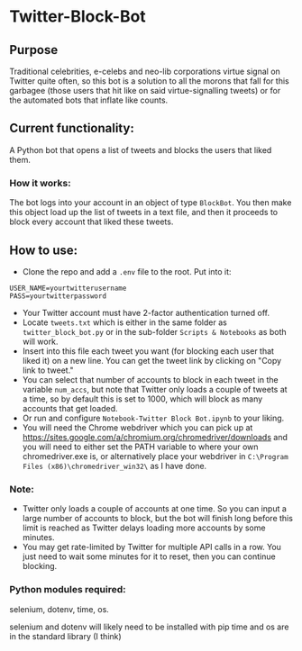 # Twitter-Block-Bot
## Purpose
Traditional celebrities, e-celebs and neo-lib corporations virtue signal on Twitter quite often, so this bot is a solution to all the morons that fall for this garbagee (those users that hit like on said virtue-signalling tweets) or for the automated bots that inflate like counts.
## Current functionality:
A Python bot that opens a list of tweets and blocks the users that liked them.
### How it works:
The bot logs into your account in an object of type `BlockBot`. You then make this object load up the list of tweets in a text file, and then it proceeds to block every account that liked these tweets.
## How to use:
- Clone the repo and add a `.env` file to the root. Put into it:
```
USER_NAME=yourtwitterusername
PASS=yourtwitterpassword
```
- Your Twitter account must have 2-factor authentication turned off.
- Locate `tweets.txt` which is either in the same folder as `twitter_block_bot.py` or in the sub-folder `Scripts & Notebooks` as both will work.
- Insert into this file each tweet you want (for blocking each user that liked it) on a new line. You can get the tweet link by clicking on "Copy link to tweet."
- You can select that number of accounts to block in each tweet in the variable `num_accs`, but note that Twitter only loads a couple of tweets at a time, so by default this is set to 1000, which will block as many accounts that get loaded.
- Or run and configure `Notebook-Twitter Block Bot.ipynb` to your liking.
- You will need the Chrome webdriver which you can pick up at https://sites.google.com/a/chromium.org/chromedriver/downloads and you will need to either set the PATH variable to where your own chromedriver.exe is, or alternatively place your webdriver in `C:\Program Files (x86)\chromedriver_win32\` as I have done.
### Note:
- Twitter only loads a couple of accounts at one time. So you can input a large number of accounts to block, but the bot will finish long before this limit is reached as Twitter delays loading more accounts by some minutes.
- You may get rate-limited by Twitter for multiple API calls in a row. You just need to wait some minutes for it to reset, then you can continue blocking.
### Python modules required:
selenium, dotenv, time, os.

selenium and dotenv will likely need to be installed with pip
time and os are in the standard library (I think)
